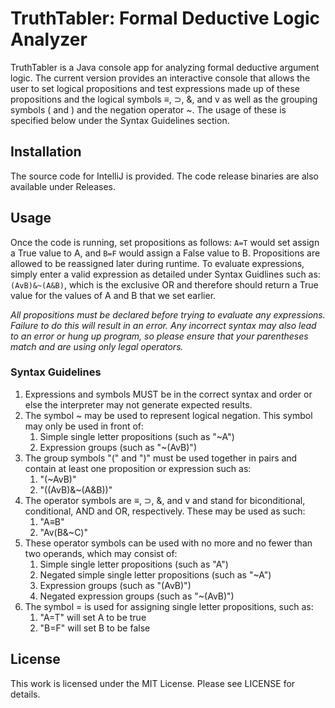 # TruthTabler: Formal Deductive Logic Analyzer
TruthTabler is a Java console app for analyzing formal deductive argument logic. The current version provides an interactive console that allows the user to set logical propositions and test expressions made up of these propositions and the logical symbols ≡, ⊃, &, and v as well as the grouping symbols ( and ) and the negation operator ~. The usage of these is specified below under the Syntax Guidelines section.

## Installation
The source code for IntelliJ is provided. The code release binaries are also available under Releases.

## Usage
Once the code is running, set propositions as follows:
`A=T` would set assign a True value to A, and `B=F` would assign a False value to B. Propositions are allowed to be reassigned later during runtime. To evaluate expressions, simply enter a valid expression as detailed under Syntax Guidlines such as: `(AvB)&~(A&B)`, which is the exclusive OR and therefore should return a True value for the values of A and B that we set earlier.

*All propositions must be declared before trying to evaluate any expressions.
Failure to do this will result in an error.
Any incorrect syntax may also lead to an error or hung up program, so please ensure that your parentheses match and are using only legal operators.*

### **Syntax Guidelines**
1.   Expressions and symbols MUST be in the correct syntax and order or else the interpreter may not generate expected results.
1.  The symbol ~ may be used to represent logical negation. This symbol may only be used in front of:
     1.   Simple single letter propositions (such as "~A")
     1.   Expression groups (such as "~(AvB)")
1.  The group symbols "(" and ")" must be used together in pairs and contain at least one proposition or expression such as:
     1.   "(~AvB)"
     1.   "((AvB)&~(A&B))"
1.  The operator symbols are ≡, ⊃, &, and v and stand for biconditional, conditional, AND and OR, respectively. These may be used as such:
     1.   "A≡B"
     1.   "Av(B&~C)"
1.  These operator symbols can be used with no more and no fewer than two operands, which may consist of:
     1.   Simple single letter propositions (such as "A")
     1.   Negated simple single letter propositions (such as "~A")
     1.   Expression groups (such as "(AvB)")
     1.   Negated expression groups (such as "~(AvB)")
1.   The symbol = is used for assigning single letter propositions, such as:
     1.  "A=T" will set A to be true
     1.  "B=F" will set B to be false
     
## License
This work is licensed under the MIT License. Please see LICENSE for details.


